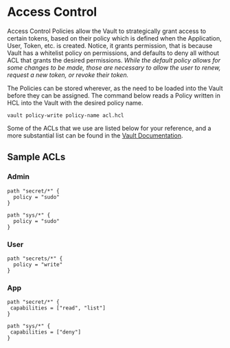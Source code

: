 # Access Control

Access Control Policies allow the Vault to strategically grant access to certain tokens, based on their policy which is defined when the Application, User, Token, etc. is created. Notice, it grants permission, that is because Vault has a whitelist policy on permissions, and defaults to deny all without ACL that grants the desired permissions. *While the default policy allows for some changes to be made, those are necessary to allow the user to renew, request a new token, or revoke their token.*

The Policies can be stored wherever, as the need to be loaded into the Vault before they can be assigned. The command below reads a Policy written in HCL into the Vault with the desired policy name.

`vault policy-write policy-name acl.hcl`

Some of the ACLs that we use are listed below for your reference, and a more substantial list can be found in the [Vault Documentation](https://www.vaultproject.io/docs/concepts/policies.html).

## Sample ACLs
### Admin
```
path "secret/*" {
  policy = "sudo"
}

path "sys/*" {
  policy = "sudo"
}
```

### User
```
path "secrets/*" {
  policy = "write"
}
```

### App
```
path "secret/*" {
 capabilities = ["read", "list"]
}

path "sys/*" {
 capabilities = ["deny"]
}
```